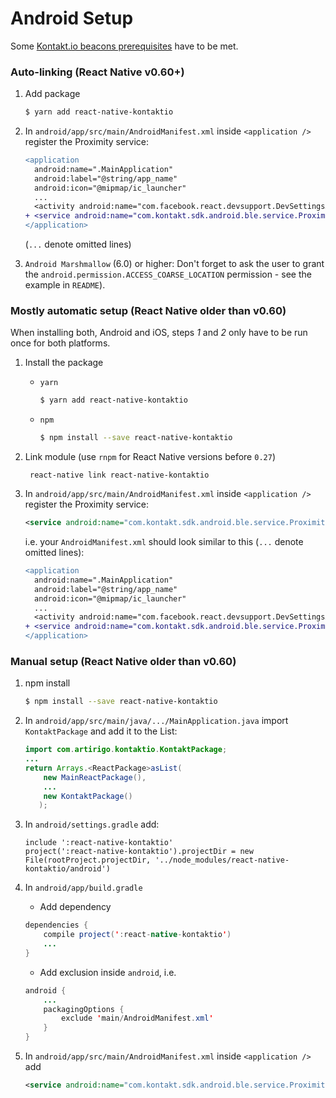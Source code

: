 # Android Setup

Some [Kontakt.io beacons prerequisites](https://developer.kontakt.io/android-sdk/quickstart/#setup) have to be met.

### Auto-linking (React Native v0.60+)

1. Add package

	```bash
	$ yarn add react-native-kontaktio
	```

2. In `android/app/src/main/AndroidManifest.xml` inside `<application />` register the Proximity service:

	```diff
	<application
      android:name=".MainApplication"
      android:label="@string/app_name"
      android:icon="@mipmap/ic_launcher"
      ...
      <activity android:name="com.facebook.react.devsupport.DevSettingsActivity" />
	+ <service android:name="com.kontakt.sdk.android.ble.service.ProximityService" android:exported="false"/>
    </application>
	```

	(`...` denote omitted lines)

3. `Android Marshmallow` (6.0) or higher: Don't forget to ask the user to grant the `android.permission.ACCESS_COARSE_LOCATION` permission - see the example in `README`).


### Mostly automatic setup (React Native older than v0.60)

When installing both, Android and iOS, steps *1* and *2* only have to be run once for both platforms.

1. Install the package

	* `yarn`

		```bash
		$ yarn add react-native-kontaktio
		```

	* `npm`

		```bash
		$ npm install --save react-native-kontaktio
		```

2. Link module (use `rnpm` for React Native versions before `0.27`)

		react-native link react-native-kontaktio

3. In `android/app/src/main/AndroidManifest.xml` inside `<application />` register the Proximity service:

	```xml
	<service android:name="com.kontakt.sdk.android.ble.service.ProximityService" android:exported="false"/>
	```

	i.e. your `AndroidManifest.xml` should look similar to this (`...` denote omitted lines):

	```diff
	<application
      android:name=".MainApplication"
      android:label="@string/app_name"
      android:icon="@mipmap/ic_launcher"
      ...
      <activity android:name="com.facebook.react.devsupport.DevSettingsActivity" />
	+ <service android:name="com.kontakt.sdk.android.ble.service.ProximityService" android:exported="false"/>
    </application>
	```


### Manual setup (React Native older than v0.60)

1. npm install

	```bash
	$ npm install --save react-native-kontaktio
	```

2. In `android/app/src/main/java/.../MainApplication.java` import `KontaktPackage` and add it to the List:

	```java
	import com.artirigo.kontaktio.KontaktPackage;
	...
	return Arrays.<ReactPackage>asList(
		new MainReactPackage(),
		...
		new KontaktPackage()
       );
	```

3. In `android/settings.gradle` add:

	```
	include ':react-native-kontaktio'
	project(':react-native-kontaktio').projectDir = new File(rootProject.projectDir, '../node_modules/react-native-kontaktio/android')
	```

4. In `android/app/build.gradle`

	* Add dependency

	```java
	dependencies {
		compile project(':react-native-kontaktio')
		...
	}
	```

	* Add exclusion inside `android`, i.e.

	```java
	android {
		...
		packagingOptions {
			exclude 'main/AndroidManifest.xml'
		}
	}
	```

5. In `android/app/src/main/AndroidManifest.xml` inside `<application />` add

	```xml
	<service android:name="com.kontakt.sdk.android.ble.service.ProximityService" android:exported="false"/>
	```